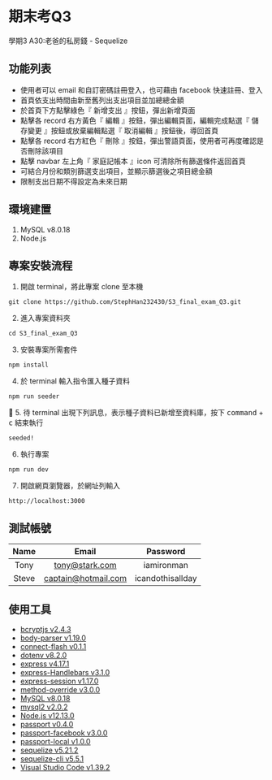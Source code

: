 # 期末考Q3

學期3 A30:老爸的私房錢 - Sequelize

## 功能列表

- 使用者可以 email 和自訂密碼註冊登入，也可藉由 facebook 快速註冊、登入
- 首頁依支出時間由新至舊列出支出項目並加總總金額
- 於首頁下方點擊綠色『 新增支出 』按鈕，彈出新增頁面
- 點擊各 record 右方黃色『 編輯 』按鈕，彈出編輯頁面，編輯完成點選『 儲存變更 』按鈕或放棄編輯點選『 取消編輯 』按鈕後，導回首頁
- 點擊各 record 右方紅色『 刪除 』按鈕，彈出警語頁面，使用者可再度確認是否刪除該項目
- 點擊 navbar 左上角『 家庭記帳本 』icon 可清除所有篩選條件返回首頁
- 可結合月份和類別篩選支出項目，並顯示篩選後之項目總金額
- 限制支出日期不得設定為未來日期

## 環境建置
1. MySQL v8.0.18
2. Node.js

## 專案安裝流程
1. 開啟 terminal，將此專案 clone 至本機

```
git clone https://github.com/StephHan232430/S3_final_exam_Q3.git
```

2. 進入專案資料夾

```
cd S3_final_exam_Q3
```

3. 安裝專案所需套件

```
npm install
```

4. 於 terminal 輸入指令匯入種子資料

```
npm run seeder
```

5. 待 terminal 出現下列訊息，表示種子資料已新增至資料庫，按下 <kbd>command</kbd> + <kbd>c</kbd> 結束執行

```
seeded!
```

6. 執行專案
```
npm run dev
```

7. 開啟網頁瀏覽器，於網址列輸入
```
http://localhost:3000
```

## 測試帳號

| Name  | Email               | Password         |
| :---: | :-----------------: | :--------------: |
| Tony  | tony@stark.com      | iamironman       |
| Steve | captain@hotmail.com | icandothisallday |

## 使用工具

- [bcryptjs v2.4.3](https://www.npmjs.com/package/bcryptjs)
- [body-parser v1.19.0](https://www.npmjs.com/package/body-parser)
- [connect-flash v0.1.1](https://www.npmjs.com/package/connect-flash)
- [dotenv v8.2.0](https://www.npmjs.com/package/dotenv)
- [express v4.17.1](https://expressjs.com/zh-tw/)
- [express-Handlebars v3.1.0](https://github.com/ericf/express-handlebars)
- [express-session v1.17.0](https://www.npmjs.com/package/express-session)
- [method-override v3.0.0](https://www.npmjs.com/package/method-override)
- [MySQL v8.0.18](https://dev.mysql.com/downloads/mysql/)
- [mysql2 v2.0.2](https://www.npmjs.com/package/mysql2)
- [Node.js v12.13.0](https://nodejs.org/en/)
- [passport v0.4.0](https://www.npmjs.com/package/passport)
- [passport-facebook v3.0.0](https://www.npmjs.com/package/passport-facebook)
- [passport-local v1.0.0](https://www.npmjs.com/package/passport-local)
- [sequelize v5.21.2](https://www.npmjs.com/package/sequelize)
- [sequelize-cli v5.5.1](https://www.npmjs.com/package/sequelize-cli)
- [Visual Studio Code v1.39.2](https://code.visualstudio.com/)